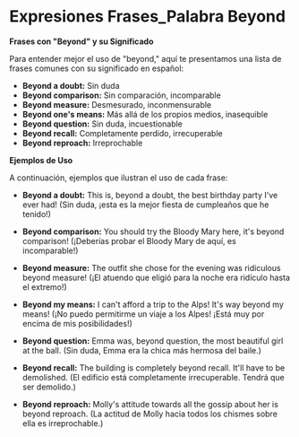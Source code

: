 # Expresiones Frases_Palabra Beyond



**Frases con "Beyond" y su Significado**

Para entender mejor el uso de "beyond," aquí te presentamos una lista de frases comunes con su significado en español:

*   **Beyond a doubt:** Sin duda
*   **Beyond comparison:** Sin comparación, incomparable
*   **Beyond measure:** Desmesurado, inconmensurable
*   **Beyond one's means:** Más allá de los propios medios, inasequible
*   **Beyond question:** Sin duda, incuestionable
*   **Beyond recall:** Completamente perdido, irrecuperable
*   **Beyond reproach:** Irreprochable

**Ejemplos de Uso**

A continuación, ejemplos que ilustran el uso de cada frase:

*   **Beyond a doubt:** This is, beyond a doubt, the best birthday party I've ever had! (Sin duda, ¡esta es la mejor fiesta de cumpleaños que he tenido!)

*   **Beyond comparison:** You should try the Bloody Mary here, it's beyond comparison! (¡Deberías probar el Bloody Mary de aquí, es incomparable!)

*   **Beyond measure:** The outfit she chose for the evening was ridiculous beyond measure! (¡El atuendo que eligió para la noche era ridículo hasta el extremo!)

*   **Beyond my means:** I can't afford a trip to the Alps! It's way beyond my means! (¡No puedo permitirme un viaje a los Alpes! ¡Está muy por encima de mis posibilidades!)

*   **Beyond question:** Emma was, beyond question, the most beautiful girl at the ball. (Sin duda, Emma era la chica más hermosa del baile.)

*   **Beyond recall:** The building is completely beyond recall. It'll have to be demolished. (El edificio está completamente irrecuperable. Tendrá que ser demolido.)

*   **Beyond reproach:** Molly's attitude towards all the gossip about her is beyond reproach. (La actitud de Molly hacia todos los chismes sobre ella es irreprochable.)
